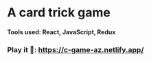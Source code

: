# A card trick game
#### Tools used: React, JavaScript, Redux

### Play it 🚀: https://c-game-az.netlify.app/
